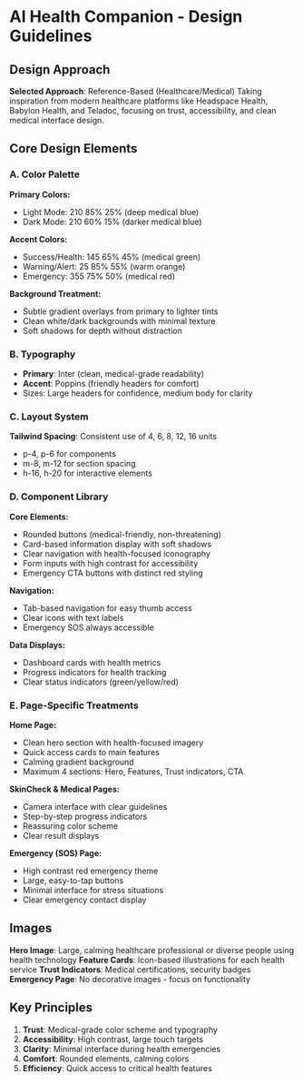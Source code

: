 # AI Health Companion - Design Guidelines

## Design Approach
**Selected Approach**: Reference-Based (Healthcare/Medical)
Taking inspiration from modern healthcare platforms like Headspace Health, Babylon Health, and Teladoc, focusing on trust, accessibility, and clean medical interface design.

## Core Design Elements

### A. Color Palette
**Primary Colors:**
- Light Mode: 210 85% 25% (deep medical blue)
- Dark Mode: 210 60% 15% (darker medical blue)

**Accent Colors:**
- Success/Health: 145 65% 45% (medical green)
- Warning/Alert: 25 85% 55% (warm orange)
- Emergency: 355 75% 50% (medical red)

**Background Treatment:**
- Subtle gradient overlays from primary to lighter tints
- Clean white/dark backgrounds with minimal texture
- Soft shadows for depth without distraction

### B. Typography
- **Primary**: Inter (clean, medical-grade readability)
- **Accent**: Poppins (friendly headers for comfort)
- Sizes: Large headers for confidence, medium body for clarity

### C. Layout System
**Tailwind Spacing**: Consistent use of 4, 6, 8, 12, 16 units
- p-4, p-6 for components
- m-8, m-12 for section spacing
- h-16, h-20 for interactive elements

### D. Component Library
**Core Elements:**
- Rounded buttons (medical-friendly, non-threatening)
- Card-based information display with soft shadows
- Clear navigation with health-focused iconography
- Form inputs with high contrast for accessibility
- Emergency CTA buttons with distinct red styling

**Navigation:**
- Tab-based navigation for easy thumb access
- Clear icons with text labels
- Emergency SOS always accessible

**Data Displays:**
- Dashboard cards with health metrics
- Progress indicators for health tracking
- Clear status indicators (green/yellow/red)

### E. Page-Specific Treatments

**Home Page:**
- Clean hero section with health-focused imagery
- Quick access cards to main features
- Calming gradient background
- Maximum 4 sections: Hero, Features, Trust indicators, CTA

**SkinCheck & Medical Pages:**
- Camera interface with clear guidelines
- Step-by-step progress indicators
- Reassuring color scheme
- Clear result displays

**Emergency (SOS) Page:**
- High contrast red emergency theme
- Large, easy-to-tap buttons
- Minimal interface for stress situations
- Clear emergency contact display

## Images
**Hero Image**: Large, calming healthcare professional or diverse people using health technology
**Feature Cards**: Icon-based illustrations for each health service
**Trust Indicators**: Medical certifications, security badges
**Emergency Page**: No decorative images - focus on functionality

## Key Principles
1. **Trust**: Medical-grade color scheme and typography
2. **Accessibility**: High contrast, large touch targets
3. **Clarity**: Minimal interface during health emergencies
4. **Comfort**: Rounded elements, calming colors
5. **Efficiency**: Quick access to critical health features